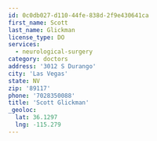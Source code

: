 ```yaml
---
id: 0c0db027-d110-44fe-838d-2f9e430641ca
first_name: Scott
last_name: Glickman
license_type: DO
services:
  - neurological-surgery
category: doctors
address: '3012 S Durango'
city: 'Las Vegas'
state: NV
zip: '89117'
phone: '7028350088'
title: 'Scott Glickman'
_geoloc:
  lat: 36.1297
  lng: -115.279
---
```

